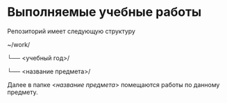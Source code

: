 # **Выполняемые учебные работы**

Репозиторий имеет следующую структуру

~/work/

└── <учебный год>/

  └── <название предмета>/


Далее в папке <*название предмета*> помещаются работы по данному предмету.
